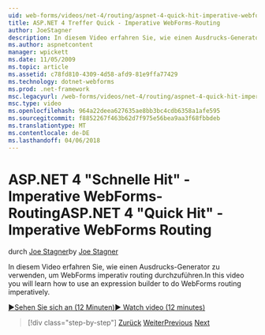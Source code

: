 ```yaml
---
uid: web-forms/videos/net-4/routing/aspnet-4-quick-hit-imperative-webforms-routing
title: ASP.NET 4 Treffer Quick - Imperative WebForms-Routing
author: JoeStagner
description: In diesem Video erfahren Sie, wie einen Ausdrucks-Generator zu verwenden, um WebForms imperativ routing durchzuführen.
ms.author: aspnetcontent
manager: wpickett
ms.date: 11/05/2009
ms.topic: article
ms.assetid: c78fd810-4309-4d58-afd9-81e9ffa77429
ms.technology: dotnet-webforms
ms.prod: .net-framework
msc.legacyurl: /web-forms/videos/net-4/routing/aspnet-4-quick-hit-imperative-webforms-routing
msc.type: video
ms.openlocfilehash: 964a22deea627635ae8bb3bc4cdb6358a1afe595
ms.sourcegitcommit: f8852267f463b62d7f975e56bea9aa3f68fbbdeb
ms.translationtype: MT
ms.contentlocale: de-DE
ms.lasthandoff: 04/06/2018
---
```

<a name="aspnet-4-quick-hit---imperative-webforms-routing"></a><span data-ttu-id="561ef-103">ASP.NET 4 "Schnelle Hit" - Imperative WebForms-Routing</span><span class="sxs-lookup"><span data-stu-id="561ef-103">ASP.NET 4 "Quick Hit" - Imperative WebForms Routing</span></span>
====================
<span data-ttu-id="561ef-104">durch [Joe Stagner](https://github.com/JoeStagner)</span><span class="sxs-lookup"><span data-stu-id="561ef-104">by [Joe Stagner](https://github.com/JoeStagner)</span></span>

<span data-ttu-id="561ef-105">In diesem Video erfahren Sie, wie einen Ausdrucks-Generator zu verwenden, um WebForms imperativ routing durchzuführen.</span><span class="sxs-lookup"><span data-stu-id="561ef-105">In this video you will learn how to use an expression builder to do WebForms routing imperatively.</span></span> 

[<span data-ttu-id="561ef-106">&#9654;Sehen Sie sich an (12 Minuten)</span><span class="sxs-lookup"><span data-stu-id="561ef-106">&#9654; Watch video (12 minutes)</span></span>](https://channel9.msdn.com/Blogs/ASP-NET-Site-Videos/aspnet-4-quick-hit-imperative-webforms-routing)

> [!div class="step-by-step"]
> <span data-ttu-id="561ef-107">[Zurück](aspnet-4-quick-hit-permanent-redirect.md)
> [Weiter](aspnet-4-quick-hit-declarative-webforms-routing.md)</span><span class="sxs-lookup"><span data-stu-id="561ef-107">[Previous](aspnet-4-quick-hit-permanent-redirect.md)
[Next](aspnet-4-quick-hit-declarative-webforms-routing.md)</span></span>
